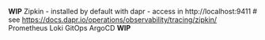 **WIP**
Zipkin - installed by default with dapr - access in http://localhost:9411 # see https://docs.dapr.io/operations/observability/tracing/zipkin/
Prometheus
Loki
GitOps ArgoCD
**WIP**